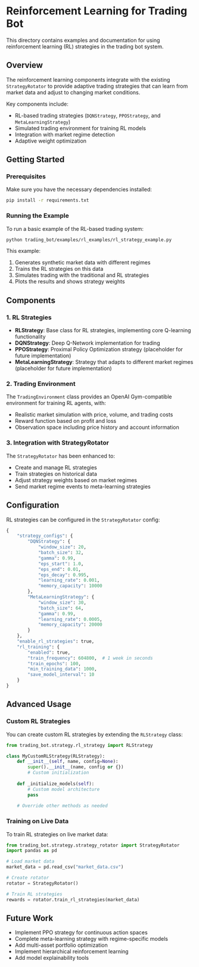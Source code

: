 # Reinforcement Learning for Trading Bot

This directory contains examples and documentation for using reinforcement learning (RL) strategies in the trading bot system.

## Overview

The reinforcement learning components integrate with the existing `StrategyRotator` to provide adaptive trading strategies that can learn from market data and adjust to changing market conditions.

Key components include:
- RL-based trading strategies (`DQNStrategy`, `PPOStrategy`, and `MetaLearningStrategy`)
- Simulated trading environment for training RL models
- Integration with market regime detection
- Adaptive weight optimization

## Getting Started

### Prerequisites

Make sure you have the necessary dependencies installed:

```bash
pip install -r requirements.txt
```

### Running the Example

To run a basic example of the RL-based trading system:

```bash
python trading_bot/examples/rl_examples/rl_strategy_example.py
```

This example:
1. Generates synthetic market data with different regimes
2. Trains the RL strategies on this data
3. Simulates trading with the traditional and RL strategies
4. Plots the results and shows strategy weights

## Components

### 1. RL Strategies

- **RLStrategy**: Base class for RL strategies, implementing core Q-learning functionality
- **DQNStrategy**: Deep Q-Network implementation for trading
- **PPOStrategy**: Proximal Policy Optimization strategy (placeholder for future implementation)
- **MetaLearningStrategy**: Strategy that adapts to different market regimes (placeholder for future implementation)

### 2. Trading Environment

The `TradingEnvironment` class provides an OpenAI Gym-compatible environment for training RL agents, with:
- Realistic market simulation with price, volume, and trading costs
- Reward function based on profit and loss
- Observation space including price history and account information

### 3. Integration with StrategyRotator

The `StrategyRotator` has been enhanced to:
- Create and manage RL strategies
- Train strategies on historical data
- Adjust strategy weights based on market regimes
- Send market regime events to meta-learning strategies

## Configuration

RL strategies can be configured in the `StrategyRotator` config:

```python
{
    "strategy_configs": {
        "DQNStrategy": {
            "window_size": 20,
            "batch_size": 32,
            "gamma": 0.99,
            "eps_start": 1.0,
            "eps_end": 0.01,
            "eps_decay": 0.995,
            "learning_rate": 0.001,
            "memory_capacity": 10000
        },
        "MetaLearningStrategy": {
            "window_size": 30,
            "batch_size": 64,
            "gamma": 0.99,
            "learning_rate": 0.0005,
            "memory_capacity": 20000
        }
    },
    "enable_rl_strategies": true,
    "rl_training": {
        "enabled": true,
        "train_frequency": 604800,  # 1 week in seconds
        "train_epochs": 100,
        "min_training_data": 1000,
        "save_model_interval": 10
    }
}
```

## Advanced Usage

### Custom RL Strategies

You can create custom RL strategies by extending the `RLStrategy` class:

```python
from trading_bot.strategy.rl_strategy import RLStrategy

class MyCustomRLStrategy(RLStrategy):
    def __init__(self, name, config=None):
        super().__init__(name, config or {})
        # Custom initialization
        
    def _initialize_models(self):
        # Custom model architecture
        pass
        
    # Override other methods as needed
```

### Training on Live Data

To train RL strategies on live market data:

```python
from trading_bot.strategy.strategy_rotator import StrategyRotator
import pandas as pd

# Load market data
market_data = pd.read_csv("market_data.csv")

# Create rotator
rotator = StrategyRotator()

# Train RL strategies
rewards = rotator.train_rl_strategies(market_data)
```

## Future Work

- Implement PPO strategy for continuous action spaces
- Complete meta-learning strategy with regime-specific models
- Add multi-asset portfolio optimization
- Implement hierarchical reinforcement learning
- Add model explainability tools 